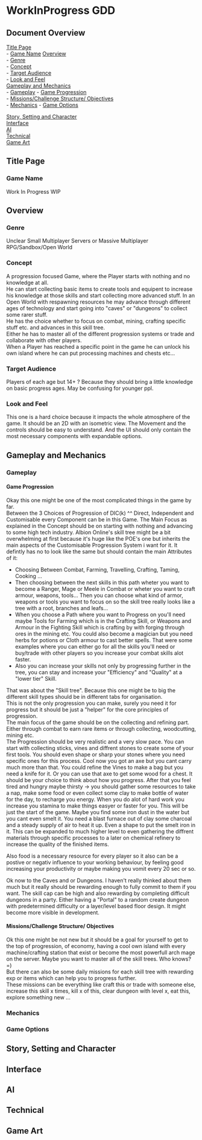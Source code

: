 # WorkInProgress GDD

## Document Overview

[Title Page](#title-page)    
	- [Game Name](#game-name)
[Overview](#overview)    
	- [Genre](#genre)    
	- [Concept](#concept)     
	- [Target Audience](#target-audience)    
	- [Look and Feel](#look-and-feel)    
[Gameplay and Mechanics](#gameplay-and-mechanics)    
	- [Gameplay](#gameplay)
		- [Game Progression](#game-progression)    
		- [Missions/Challenge Structure/ Objectives](#missionschallenge-structure-objectives)    
		- [Mechanics](#mechanics)
		- [Game Options](#game-options)
		
[Story, Setting and Character](#story-setting-and-character)    
[Interface](#interface)    
[AI](#ai)    
[Technical](#technical)    
[Game Art](#game-art)    

## Title Page
### Game Name
Work In Progress
WIP

## Overview
### Genre
Unclear Small Multiplayer Servers or Massive Multiplayer    
RPG/Sandbox/Open World

### Concept
A progression focused Game, where the Player starts with nothing and no knowledge at all.    
He can start collecting basic items to create tools and equipent to increase his knowledge at those skills and start collecting more advanced stuff.
In an Open World with respawning resources he may advance through different ages of technology and start going into "caves" or "dungeons" to collect some rarer stuff.    
He has the choice whether to focus on combat, mining, crafting specific stuff etc. and advances in this skill tree.    
Either he has to master all of the different progression systems or trade and collaborate with other players.    
When a Player has reached a specific point in the game he can unlock his own island where he can put 
processing machines and chests etc...    

### Target Audience
Players of each age but 14+ ? Because they should bring a little knowledge on basic progress ages. May be confusing for younger ppl.    

### Look and Feel
This one is a hard choice because it impacts the whole atmosphere of the game. It should be an 2D with an isometric view. The Movement and the controls should be easy to understand. And the UI should only contain the most necessary components with expandable options.     

## Gameplay and Mechanics
### Gameplay
#### Game Progression
Okay this one might be one of the most complicated things in the game by far.   
Between the 3 Choices of Progression of DIC(k) ^^ Direct, Independent and Customisable every Component can be in this Game. The Main Focus as explained in the Concept should be on starting with nothing and advancing to some high tech industry. 
Albion Online's skill tree might be a bit overwhelming at first because it's huge like the POE's one but inherits the main aspects of the Customisable Progression System i want for it. It defintly has no to look like the same but should contain the main Attributes of it:    
- Choosing Between Combat, Farming, Travelling, Crafting, Taming, Cooking ...    
- Then choosing between the next skills in this path wheter you want to become a Ranger, Mage or Meele in Combat or wheter you want to craft armour, weapons, tools... Then you can choose what kind of armor, weapons or tools you want to focus on so the skill tree really looks like a tree with a root, branches and leafs...    
- When you choose a Path where you want to Progress on you'll need maybe Tools for Farming which is in the Crafting Skill, or Weapons and Armour in the Fighting Skill which is crafting by with forging through ores in the mining etc. You could also become a magician but you need herbs for potions or Cloth armour to cast better spells. That were some examples where you can either go for all the skills you'll need or buy/trade with other players so you increase your combat skills alot faster.    
- Also you can increase your skills not only by progressing further in the tree, you can stay and increase your "Efficiency" and "Quality" at a "lower tier" Skill.   

That was about the "Skill tree". Because this one might be to big the different skill types should be in different tabs for organisation.    
This is not the only progression you can make, surely you need it for progress but it should be just a "helper" for the core principles of progression.    
The main focus of the game should be on the collecting and refining part. Either through combat to earn rare items or through collecting, woodcutting, mining etc.    
The Progression should be very realistic and a very slow pace.
You can start with collecting sticks, vines and diffrent stones to create some of your first tools. You should even shape or sharp your stones where you need specific ones for this process. Cool now you got an axe but you cant carry much more than that. You could refine the Vines to make a bag but you need a knife for it. Or you can use that axe to get some wood for a chest. It should be your choice to think about how you progress. After that you feel tired and hungry maybe thirsty -> you should gather some resources to take a nap, make some food or even collect some clay to make bottle of water for the day, to recharge you energy. When you do alot of hard work you increase you stamina to make things easyer or faster for you. This will be just the start of the game. Maybe you find some iron dust in the water but you cant even smelt it. You need a blast furnace out of clay some charcoal and a steady supply of air to heat it up. Even a shape to put the smelt iron in it.
This can be expanded to much higher level to even gathering the diffrent materials through specific processes to a later on chemical refinery to increase the quality of the finished items.

Also food is a necessary resource for every player so it also can be a postive or negativ influence to your working behaviour, by feeling good increasing your productivity or maybe making you vomit every 20 sec or so.

Ok now to the Caves and or Dungeons. I haven't really thinked about them much but it really should be rewarding enough to fully commit to them if you want. The skill cap can be high and also rewarding by completing difficult dungeons in a party. Either having a "Portal" to a random create dungeon with predetermined difficulty or a layer/level based floor design. It might become more visible in development.    

#### Missions/Challenge Structure/ Objectives
Ok this one might be not new but it should be a goal for yourself to get to the top of progression, of economy, having a cool own island with every machine/crafting station that exist or become the most powerfull arch mage on the server. Maybe you want to master all of the skill trees. Who knows? =)    
But there can also be some daily missions for each skill tree with rewarding exp or items which can help you to progress further.     
These missions can be everything like craft this or trade with someone else, increase this skill x times, kill x of this, clear dungeon with level x, eat this, explore something new ...     

### Mechanics

### Game Options

## Story, Setting and Character

## Interface

## AI

## Technical

## Game Art
